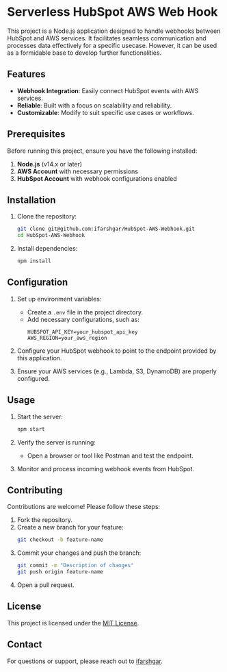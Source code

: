 # Serverless HubSpot AWS Web Hook

This project is a Node.js application designed to handle webhooks between HubSpot and AWS services. 
It facilitates seamless communication and processes data effectively for a specific usecase. 
However, it can be used as a formidable base to develop further functionalities. 

## Features

- **Webhook Integration**: Easily connect HubSpot events with AWS services.
- **Reliable**: Built with a focus on scalability and reliability.
- **Customizable**: Modify to suit specific use cases or workflows.

## Prerequisites

Before running this project, ensure you have the following installed:

1. **Node.js** (v14.x or later)
2. **AWS Account** with necessary permissions
3. **HubSpot Account** with webhook configurations enabled

## Installation

1. Clone the repository:
   ```bash
   git clone git@github.com:ifarshgar/HubSpot-AWS-Webhook.git
   cd HubSpot-AWS-Webhook
   ```

2. Install dependencies:
   ```bash
   npm install
   ```

## Configuration

1. Set up environment variables:
   - Create a `.env` file in the project directory.
   - Add necessary configurations, such as:
     ```
     HUBSPOT_API_KEY=your_hubspot_api_key
     AWS_REGION=your_aws_region
     ```

2. Configure your HubSpot webhook to point to the endpoint provided by this application.

3. Ensure your AWS services (e.g., Lambda, S3, DynamoDB) are properly configured.

## Usage

1. Start the server:
   ```bash
   npm start
   ```

2. Verify the server is running:
   - Open a browser or tool like Postman and test the endpoint.

3. Monitor and process incoming webhook events from HubSpot.

## Contributing

Contributions are welcome! Please follow these steps:

1. Fork the repository.
2. Create a new branch for your feature:
   ```bash
   git checkout -b feature-name
   ```
3. Commit your changes and push the branch:
   ```bash
   git commit -m "Description of changes"
   git push origin feature-name
   ```
4. Open a pull request.

## License

This project is licensed under the [MIT License](LICENSE).

## Contact

For questions or support, please reach out to [ifarshgar](https://github.com/ifarshgar).
```
